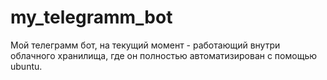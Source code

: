 # my_telegramm_bot
Мой телеграмм бот, на текущий момент - работающий внутри облачного хранилища, где он полностью автоматизирован с помощью ubuntu.
